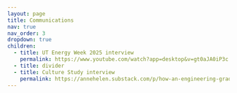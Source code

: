 ```yaml
---
layout: page
title: Communications
nav: true
nav_order: 3
dropdown: true
children:  
  - title: UT Energy Week 2025 interview
    permalink: https://www.youtube.com/watch?app=desktop&v=gt0aJA0iP3c
  - title: divider
  - title: Culture Study interview
    permalink: https://annehelen.substack.com/p/how-an-engineering-grad-student-organizes
---
```

